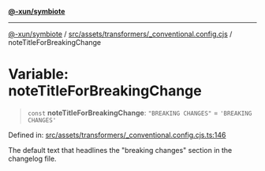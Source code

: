 [**@-xun/symbiote**](../../../../../README.md)

***

[@-xun/symbiote](../../../../../README.md) / [src/assets/transformers/\_conventional.config.cjs](../README.md) / noteTitleForBreakingChange

# Variable: noteTitleForBreakingChange

> `const` **noteTitleForBreakingChange**: `"BREAKING CHANGES"` = `'BREAKING CHANGES'`

Defined in: [src/assets/transformers/\_conventional.config.cjs.ts:146](https://github.com/Xunnamius/symbiote/blob/877e3120bdc7f2c76a05ae6085d5ac57197fd79f/src/assets/transformers/_conventional.config.cjs.ts#L146)

The default text that headlines the "breaking changes" section in
the changelog file.
